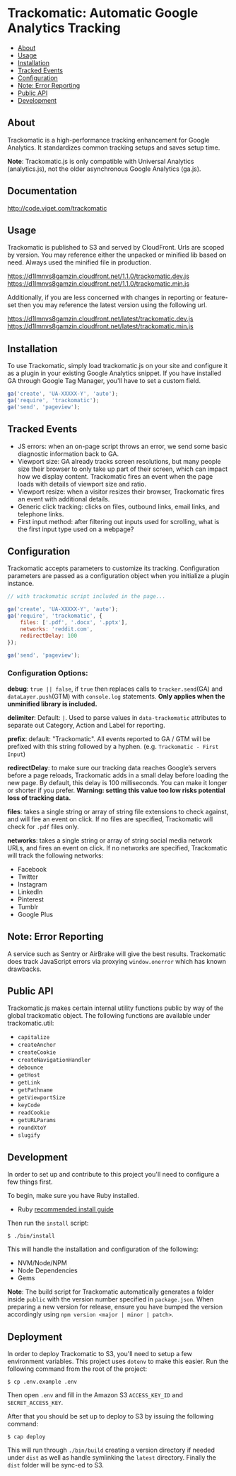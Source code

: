 # Trackomatic: Automatic Google Analytics Tracking

* [About](#user-content-about)
* [Usage](#user-content-usage)
* [Installation](#user-content-installation)
* [Tracked Events](#user-content-tracked-events)
* [Configuration](#user-content-configuration)
* [Note: Error Reporting](#user-content-note-error-reporting)
* [Public API](#user-content-public-api)
* [Development](#user-content-development)

## About

Trackomatic is a high-performance tracking enhancement for Google Analytics. It standardizes common tracking setups and saves setup time. 

**Note**: Trackomatic.js is only compatible with Universal Analytics (analytics.js), not the older asynchronous Google Analytics (ga.js).


## Documentation

http://code.viget.com/trackomatic


## Usage

Trackomatic is published to S3 and served by CloudFront. Urls are scoped by version. You may reference either the unpacked or minified lib based on need. Always used the minified file in production.

https://d1lmnvs8gamzin.cloudfront.net/1.1.0/trackomatic.dev.js
https://d1lmnvs8gamzin.cloudfront.net/1.1.0/trackomatic.min.js

Additionally, if you are less concerned with changes in reporting or feature-set then you may reference the latest version using the following url.

https://d1lmnvs8gamzin.cloudfront.net/latest/trackomatic.dev.js
https://d1lmnvs8gamzin.cloudfront.net/latest/trackomatic.min.js


## Installation

To use Trackomatic, simply load trackomatic.js on your site and configure it as a plugin in your existing Google Analytics snippet. If you have installed GA through Google Tag Manager, you'll have to set a custom field.

```javascript
ga('create', 'UA-XXXXX-Y', 'auto');
ga('require', 'trackomatic');
ga('send', 'pageview');
```


## Tracked Events

* JS errors: when an on-page script throws an error, we send some basic diagnostic information back to GA.
* Viewport size: GA already tracks screen resolutions, but many people size their browser to only take up part of their screen, which can impact how we display content. Trackomatic fires an event when the page loads with details of viewport size and ratio.
* Viewport resize: when a visitor resizes their browser, Trackomatic fires an event with additional details.
* Generic click tracking: clicks on files, outbound links, email links, and telephone links.
* First input method: after filtering out inputs used for scrolling, what is the first input type used on a webpage?


## Configuration

Trackomatic accepts parameters to customize its tracking. Configuration parameters are passed as a configuration object when you initialize a plugin instance.

```javascript
// with trackomatic script included in the page...

ga('create', 'UA-XXXXX-Y', 'auto');
ga('require', 'trackomatic', {
    files: ['.pdf', '.docx', '.pptx'], 
    networks: 'reddit.com', 
    redirectDelay: 100
});

ga('send', 'pageview');
```


### Configuration Options:

**debug**: `true || false`, if `true` then replaces calls to `tracker.send`(GA) and `dataLayer.push`(GTM) with `console.log` statements. **Only applies when the unminified library is included.**

**delimiter**: Default: `|`. Used to parse values in `data-trackomatic` attributes to separate out Category, Action and Label for reporting.

**prefix**: default: "Trackomatic". All events reported to GA / GTM will be prefixed with this string followed by a hyphen. (e.g. `Trackomatic - First Input`)

**redirectDelay**: to make sure our tracking data reaches Google’s servers before a page reloads, Trackomatic adds in a small delay before loading the new page. By default, this delay is 100 milliseconds. You can make it longer or shorter if you prefer. **Warning: setting this value too low risks potential loss of tracking data.**

**files**: takes a single string or array of string file extensions to check against, and will fire an event on click. If no files are specified, Trackomatic will check for `.pdf` files only.

**networks**: takes a single string or array of string social media network URLs, and fires an event on click. If no networks are specified, Trackomatic will track the following networks:

* Facebook
* Twitter
* Instagram
* LinkedIn
* Pinterest
* Tumblr
* Google Plus


## Note: Error Reporting

A service such as Sentry or AirBrake will give the best results. Trackomatic does track JavaScript errors via proxying `window.onerror` which has known drawbacks.


## Public API

Trackomatic.js makes certain internal utility functions public by way of the global trackomatic object. The following functions are available under trackomatic.util:

* `capitalize`
* `createAnchor`
* `createCookie`
* `createNavigationHandler`
* `debounce`
* `getHost`
* `getLink`
* `getPathname`
* `getViewportSize`
* `keyCode`
* `readCookie`
* `getURLParams`
* `roundXtoY`
* `slugify`


## Development

In order to set up and contribute to this project you'll need to configure a few things first. 

To begin, make sure you have Ruby installed.

* Ruby [recommended install guide](https://gorails.com/setup/osx/10.9-mavericks)

Then run the `install` script:

    $ ./bin/install

This will handle the installation and configuration of the following:

* NVM/Node/NPM
* Node Dependencies
* Gems

**Note**: The build script for Trackomatic automatically generates a folder inside `public` with the version number specified in `package.json`. When preparing a new version for release, ensure you have bumped the version accordingly using `npm version <major | minor | patch>`.


## Deployment

In order to deploy Trackomatic to S3, you'll need to setup a few environment variables. This project uses `dotenv` to make this easier. Run the following command from the root of the project:

    $ cp .env.example .env

Then open `.env` and fill in the Amazon S3 `ACCESS_KEY_ID` and `SECRET_ACCESS_KEY`.

After that you should be set up to deploy to S3 by issuing the following command:

    $ cap deploy

This will run through `./bin/build` creating a version directory if needed under `dist` as well as handle symlinking the `latest` directory. Finally the `dist` folder will be sync-ed to S3.
